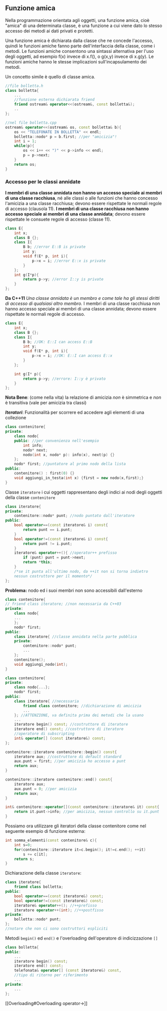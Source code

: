 ## Funzione amica
Nella programmazione orientata agli oggetti, una funzione amica, cioè "amica" di una determinata classe, è una funzione a cui viene dato lo stesso accesso dei metodi ai dati privati e protetti.

Una funzione amica è dichiarata dalla classe che ne concede l'accesso, quindi le funzioni amiche fanno parte dell'interfaccia della classe, come i metodi. Le funzioni amiche consentono una sintassi alternativa per l'uso degli oggetti, ad esempio f(x) invece di x.f(), o g(x,y) invece di x.g(y). Le funzioni amiche hanno le stesse implicazioni sull'incapsulamento dei metodi.

Un concetto simile è quello di classe amica.

````C++
//file bolletta.h
class bolletta{
	...
	//funzione esterna dichiarata friend
	friend ostream& operator<<(ostream&, const bolletta&);
	..
};

//nel file bolletta.cpp
ostream& operator<<(ostream& os, const bolletta& b){
	os << "TELEFONATE IN BOLLETTA" << endl;
	bolletta::nodo* p = b.first; //per "amicizia"!
	int i = 1;
	while(p){
		os << i++ << ")" << p->info << endl;
		p = p->next;
	}
	return os;
}
````

### Accesso per le classi annidate

**I membri di una classe annidata non hanno un accesso speciale ai membri di una classe racchiusa**, né alle classi o alle funzioni che hanno concesso l'amicizia a una classe racchiusa; devono essere rispettate le normali regole di accesso (clausola 11). **I membri di una classe racchiusa non hanno accesso speciale ai membri di una classe annidata**; devono essere rispettate le consuete regole di accesso (classe 11).

````C++
class E{
	int x;
	class B {};
	class I{
		B b; //error E::B is private
		int y;
		void f(E* p, int i){
			p->x = i; //error E::x is private
		}
	};
	int g(I*p){
		return p->y; //error I::y is private
	}
};
````

**Da C++11**
*Una classe annidata è un membro e come tale ha gli stessi diritti di accesso di qualsiasi altro membro.* I membri di una classe racchiusa non hanno accesso speciale ai membri di una classe annidata; devono essere rispettate le normali regole di accesso.
````C++
class E{
	int x;
	class B {};
	class I{
		B b; //OK: E::I can access E::B
		int y;
		void f(E* p, int i){
			p->x = i; //OK: E::I can access E::x
		}
	};

	int g(I* p){
		return p->y; //errore: I::y è privato
	}
};
````

**Nota Bene**: (come nella vita) la relazione di amicizia *non* è simmetrica e *non* è transitiva (vale per amicizia tra classi)

**_Iteratori_**: Funzionalità per scorrere ed accedere agli elementi di una collezione

````C++
class contenitore{
private:
	class nodo{
	public: //per convenienza nell'esempio
		int info;
		nodo* next;
		nodo(int x, nodo* p): info(x), next(p) {}
	};
	nodo* first; //puntatore al primo nodo della lista
public:
	contenitore() : first(0) {}
	void aggiungi_in_testa(int x) {first = new nodo(x,first);}
}
````

Classe `iteratore` i cui oggetti rappresentano degli indici ai nodi degli oggetti della classe `contenitore`
````C++
class iteratore{
private:
	contenitore::nodo* punt; //nodo puntato dall'iteratore
public:
	bool operator==(const iteratore& i) const{
		return punt == i.punt;
	}
	bool operator!=(const iteratore& i) const{
		return punt != i.punt;
	}
	iteratore& operator++(){ //operator++ prefisso
		if (punt) punt = punt->next; 
		return *this;
	}
	/*se it punta all'ultimo nodo, da ++it non si torna indietro
	nessun costruttore per il momento*/
};
````

**Problema:** nodo ed i suoi membri non sono accessibili dall'esterno

````C++
class contenitore{
// friend class iteratore; //non necessaria da C++03
private:
	class nodo{
	...
	};
	nodo* first;
public:
	class iteratore{ //classe annidata nella parte pubblica
	private:
		contenitore::nodo* punt;
		...
	};
	contenitore();
	void aggiungi_nodo(int);
}
````

````C++
class contenitore{
private:
	class nodo{...};
	nodo* first;
public:
	class iteratore{ //necessaria
		friend class contenitore; //dichiarazione di amicizia
		...
	}; //ATTENZIONE, va definita prima dei metodi che la usano
	...
	iteratore begin() const; //costruttore di iteratore
	iteratore end() const; //costruttore di iteratore
	//operatore di subscripting
	int& operator[] (const iteratore&) const;
};
````

````C++
contenitore::iteratore contenitore::begin() const{
	iteratore aux; //costruttore di default standard
	aux.punt = first; //per amicizia ho accesso a punt
	return aux;
}

contenitore::iteratore contenitore::end() const{
	iteratore aux;
	aux.punt = 0; //per amicizia
	return aux;
}

int& contenitore::operator[](const contenitore::iteratore& it) const{
	return it.punt->info; //per amicizia, nessun controllo su it.punt
}
````

Possiamo ora utilizzare gli iteratori della classe contenitore come nel seguente esempio di funzione esterna:

````C++
int somma_elementi(const contenitore& c){
	int s=0;
	for(contenitore::iteratore it=c.begin(); it!=c.end(); ++it)
		s += c[it];
	return s;
}
````

Dichiarazione della classe `iteratore`:

````C++
class iteratore{
	friend class bolletta;
public:
	bool operator==(const iteratore&) const;
	bool operator!=(const iteratore&) const;
	iteratore& operator++(); //++prefisso
	iteratore operator++(int); //++postfisso
private:
	bolletta::nodo* punt;
};
//notare che non ci sono costruttori espliciti
````

Metodi `begin()` ed `end()` e l'overloading dell'operatore di indicizzazione `[]`

````C++
class bolletta{
public:
	...
	iteratore begin() const;
	iteratore end() const;
	telefonata& operator[] (const iteratore&) const,
	//tipo di ritorno per riferimento
	...
private:
	...
};
````

[[Overloading#Overloading operator->]]
